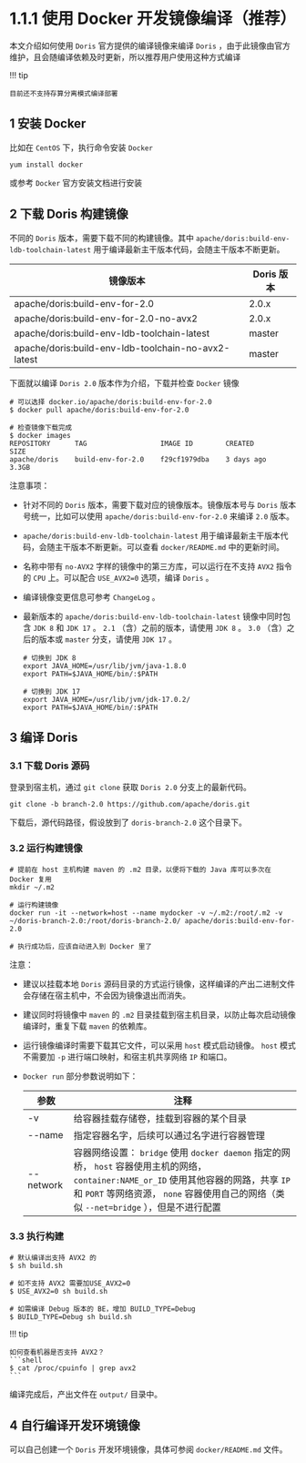 # 1.1.1 使用 Docker 开发镜像编译（推荐）

本文介绍如何使用 `Doris` 官方提供的编译镜像来编译 `Doris` ，由于此镜像由官方维护，且会随编译依赖及时更新，所以推荐用户使用这种方式编译

!!! tip

    目前还不支持存算分离模式编译部署

## 1 安装 Docker

比如在 `CentOS` 下，执行命令安装 `Docker`

```shell
yum install docker
```

或参考 `Docker` 官方安装文档进行安装

## 2 下载 Doris 构建镜像

不同的 `Doris` 版本，需要下载不同的构建镜像。其中 `apache/doris:build-env-ldb-toolchain-latest` 用于编译最新主干版本代码，会随主干版本不断更新。

| 镜像版本 | Doris 版本 |
| -- | -- |
| apache/doris:build-env-for-2.0 | 2.0.x |
| apache/doris:build-env-for-2.0-no-avx2 | 2.0.x |
| apache/doris:build-env-ldb-toolchain-latest | master |
| apache/doris:build-env-ldb-toolchain-no-avx2-latest | master |

下面就以编译 `Doris 2.0` 版本作为介绍，下载并检查 `Docker` 镜像

```shell
# 可以选择 docker.io/apache/doris:build-env-for-2.0
$ docker pull apache/doris:build-env-for-2.0

# 检查镜像下载完成
$ docker images
REPOSITORY      TAG                  IMAGE ID        CREATED       SIZE
apache/doris    build-env-for-2.0    f29cf1979dba    3 days ago    3.3GB
```

注意事项：

* 针对不同的 `Doris` 版本，需要下载对应的镜像版本。镜像版本号与 `Doris` 版本号统一，比如可以使用 `apache/doris:build-env-for-2.0` 来编译 `2.0` 版本。

* `apache/doris:build-env-ldb-toolchain-latest` 用于编译最新主干版本代码，会随主干版本不断更新。可以查看 `docker/README.md` 中的更新时间。

* 名称中带有 `no-AVX2` 字样的镜像中的第三方库，可以运行在不支持 `AVX2` 指令的 `CPU` 上。可以配合 `USE_AVX2=0` 选项，编译 `Doris` 。

* 编译镜像变更信息可参考 `ChangeLog` 。

* 最新版本的 `apache/doris:build-env-ldb-toolchain-latest` 镜像中同时包含 `JDK 8` 和 `JDK 17` 。 `2.1` （含）之前的版本，请使用 `JDK 8` 。 `3.0` （含）之后的版本或 `master` 分支，请使用 `JDK 17` 。

    ```shell
    # 切换到 JDK 8
    export JAVA_HOME=/usr/lib/jvm/java-1.8.0
    export PATH=$JAVA_HOME/bin/:$PATH

    # 切换到 JDK 17
    export JAVA_HOME=/usr/lib/jvm/jdk-17.0.2/
    export PATH=$JAVA_HOME/bin/:$PATH
    ```

## 3 编译 Doris

### 3.1 下载 Doris 源码

登录到宿主机，通过 `git clone` 获取 `Doris 2.0` 分支上的最新代码。

```shell
git clone -b branch-2.0 https://github.com/apache/doris.git
```

下载后，源代码路径，假设放到了 `doris-branch-2.0` 这个目录下。

### 3.2 运行构建镜像

```shell
# 提前在 host 主机构建 maven 的 .m2 目录，以便将下载的 Java 库可以多次在 Docker 复用
mkdir ~/.m2 

# 运行构建镜像
docker run -it --network=host --name mydocker -v ~/.m2:/root/.m2 -v ~/doris-branch-2.0:/root/doris-branch-2.0/ apache/doris:build-env-for-2.0  

# 执行成功后，应该自动进入到 Docker 里了
```

注意：

* 建议以挂载本地 `Doris` 源码目录的方式运行镜像，这样编译的产出二进制文件会存储在宿主机中，不会因为镜像退出而消失。

* 建议同时将镜像中 `maven` 的 `.m2` 目录挂载到宿主机目录，以防止每次启动镜像编译时，重复下载 `maven` 的依赖库。

* 运行镜像编译时需要下载其它文件，可以采用 `host` 模式启动镜像。 `host` 模式不需要加 `-p` 进行端口映射，和宿主机共享网络 `IP` 和端口。

* `Docker run` 部分参数说明如下：

    | 参数 | 注释 |
    | -- | -- |
    | -v | 给容器挂载存储卷，挂载到容器的某个目录 |
    | --name | 指定容器名字，后续可以通过名字进行容器管理 |
    | --network      | 容器网络设置： `bridge` 使用 `docker daemon` 指定的网桥， `host` 容器使用主机的网络， `container:NAME_or_ID` 使用其他容器的网路，共享 `IP` 和 `PORT` 等网络资源， `none` 容器使用自己的网络（类似 `--net=bridge` ），但是不进行配置 |

### 3.3 执行构建

```shell
# 默认编译出支持 AVX2 的
$ sh build.sh

# 如不支持 AVX2 需要加USE_AVX2=0
$ USE_AVX2=0 sh build.sh

# 如需编译 Debug 版本的 BE，增加 BUILD_TYPE=Debug
$ BUILD_TYPE=Debug sh build.sh
```

!!! tip

    如何查看机器是否支持 AVX2？
    ```shell
    $ cat /proc/cpuinfo | grep avx2
    ```

编译完成后，产出文件在 `output/` 目录中。

## 4 自行编译开发环境镜像

可以自己创建一个 `Doris` 开发环境镜像，具体可参阅 `docker/README.md` 文件。
